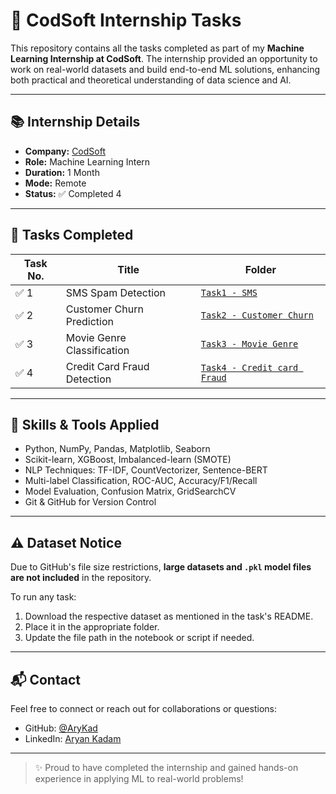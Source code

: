 # 💼 CodSoft Internship Tasks

This repository contains all the tasks completed as part of my **Machine Learning Internship at CodSoft**. The internship provided an opportunity to work on real-world datasets and build end-to-end ML solutions, enhancing both practical and theoretical understanding of data science and AI.

---

## 📚 Internship Details

- **Company:** [CodSoft](https://www.codsoft.in/)
- **Role:** Machine Learning Intern
- **Duration:** 1 Month
- **Mode:** Remote
- **Status:** ✅ Completed 4

---

## 🚀 Tasks Completed

| Task No. | Title | Folder |
|----------|------------------------------|-------------------------------|
| ✅ 1 | SMS Spam Detection | [`Task1 - SMS`](./Task1%20-%20SMS) |
| ✅ 2 | Customer Churn Prediction | [`Task2 - Customer Churn`](./Task2%20-%20Customer%20Churn) |
| ✅ 3 | Movie Genre Classification | [`Task3 - Movie Genre`](./Task3%20-%20Movie%20Genre) |
| ✅ 4 | Credit Card Fraud Detection | [`Task4 - Credit card Fraud`](./Task4%20-%20Credit%20card%20Fraud) |

---

## 🧠 Skills & Tools Applied

- Python, NumPy, Pandas, Matplotlib, Seaborn
- Scikit-learn, XGBoost, Imbalanced-learn (SMOTE)
- NLP Techniques: TF-IDF, CountVectorizer, Sentence-BERT
- Multi-label Classification, ROC-AUC, Accuracy/F1/Recall
- Model Evaluation, Confusion Matrix, GridSearchCV
- Git & GitHub for Version Control

---

## ⚠️ Dataset Notice

Due to GitHub's file size restrictions, **large datasets and `.pkl` model files are not included** in the repository.

To run any task:
1. Download the respective dataset as mentioned in the task's README.
2. Place it in the appropriate folder.
3. Update the file path in the notebook or script if needed.

---

## 📬 Contact

Feel free to connect or reach out for collaborations or questions:

- GitHub: [@AryKad](https://github.com/AryKad)
- LinkedIn: [Aryan Kadam](https://www.linkedin.com/in/aryan-kadam-a667542b5/)

---

> ✨ Proud to have completed the internship and gained hands-on experience in applying ML to real-world problems!
